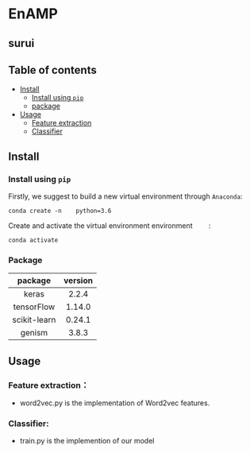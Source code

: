 # EnAMP
## surui 

## Table of contents
* [Install](#Install)
	* [Install using `pip`](#Install)
	* [package](#Package)
* [Usage](#Usage)
	* [Feature extraction](#Usage)
	* [Classifier](#Classifier) 
## Install
### Install using `pip`

Firstly, we suggest to build a new virtual environment through `Anaconda`:
```
conda create -n    python=3.6
```
Create and activate the virtual environment environment `    `:
```
conda activate  
```
### Package
| package | version |
| :----: | :----: |
| keras  | 2.2.4 |
| tensorFlow | 1.14.0 |
| scikit-learn | 0.24.1 |
| genism | 3.8.3 |
## Usage
### Feature extraction：
  * word2vec.py is the implementation of Word2vec features.
### Classifier:
  * train.py is the implemention of our model
